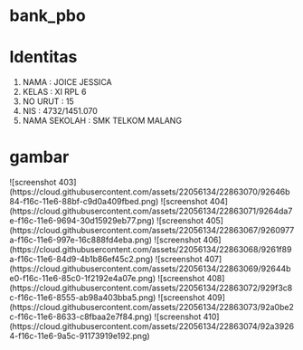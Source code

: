 # bank_pbo

<h1> Identitas </h1>
<ol>
<li> NAMA : JOICE JESSICA </li>
<li> KELAS : XI RPL 6 </li>
<li> NO URUT : 15 </li>
<li> NIS : 4732/1451.070 </li>
<li> NAMA SEKOLAH : SMK TELKOM MALANG </li>
</ol>

<h1> gambar </h1>
![screenshot 403](https://cloud.githubusercontent.com/assets/22056134/22863070/92646b84-f16c-11e6-88bf-c9d0a409fbed.png)
![screenshot 404](https://cloud.githubusercontent.com/assets/22056134/22863071/9264da7e-f16c-11e6-9694-30d15929eb77.png)
![screenshot 405](https://cloud.githubusercontent.com/assets/22056134/22863067/9260977a-f16c-11e6-997e-16c888fd4eba.png)
![screenshot 406](https://cloud.githubusercontent.com/assets/22056134/22863068/9261f89a-f16c-11e6-84d9-4b1b86ef45c2.png)
![screenshot 407](https://cloud.githubusercontent.com/assets/22056134/22863069/92644be0-f16c-11e6-85c0-1f2192e4a07e.png)
![screenshot 408](https://cloud.githubusercontent.com/assets/22056134/22863072/929f3c8c-f16c-11e6-8555-ab98a403bba5.png)
![screenshot 409](https://cloud.githubusercontent.com/assets/22056134/22863073/92a0be2c-f16c-11e6-8633-c8fbaa2e7f84.png)
![screenshot 410](https://cloud.githubusercontent.com/assets/22056134/22863074/92a39264-f16c-11e6-9a5c-91173919e192.png)

